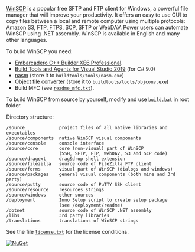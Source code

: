 [WinSCP](https://winscp.net/) is a popular free SFTP and FTP client for Windows, a powerful file manager that will improve your productivity. It offers an easy to use GUI to copy files between a local and remote computer using multiple protocols: Amazon S3, FTP, FTPS, SCP, SFTP or WebDAV. Power users can automate WinSCP using .NET assembly. WinSCP is available in English and many other languages.

To build WinSCP you need:
- [Embarcadero C++ Builder XE6 Professional](https://www.embarcadero.com/products/cbuilder).
- [Build Tools and Agents for Visual Studio 2019](https://visualstudio.microsoft.com/) (for C# 9.0)
- [nasm](https://www.nasm.us/) (store it to `buildtools/tools/nasm.exe`)
- [Object file converter](https://www.agner.org/optimize/#objconv) (store it to `buildtools/tools/objconv.exe`)
- Build MFC (see [`readme_mfc.txt`](readme_mfc.txt)).

To build WinSCP from source by yourself, modify and use [`build.bat`](build.bat) in root folder.

Directory structure:

    /source             project files of all native libraries and executables
    /source/components  native WinSCP visual components
    /source/console     console interface
    /source/core        core (non-visual) part of WinSCP
                        (SSH, SFTP, FTP, WebDAV, S3 and SCP code)
    /source/dragext     drag&drop shell extension
    /source/filezilla   source code of FileZilla FTP client
    /source/forms       visual part of WinSCP (dialogs and windows)
    /source/packages    general visual components (both mine and 3rd party)
    /source/putty       source code of PuTTY SSH client
    /source/resource    resources strings
    /source/windows     other sources
    /deployment         Inno Setup script to create setup package
                        (see /deployment/readme)
    /dotnet             source code of WinSCP .NET assembly
    /libs               3rd party libraries
    /translations       translations of WinSCP strings

See the file [`license.txt`](license.txt) for the license conditions.

[![NuGet](https://img.shields.io/nuget/v/WinSCP.svg)](https://www.nuget.org/packages/WinSCP/)
